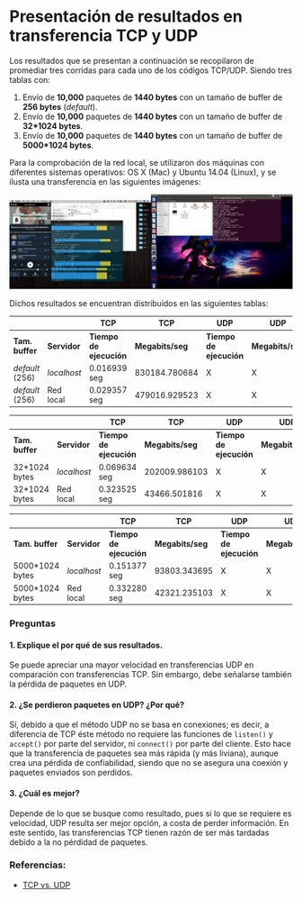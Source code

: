 # Presentación de resultados en transferencia TCP y UDP

Los resultados que se presentan a continuación se recopilaron de promediar tres corridas para cada uno de los códigos TCP/UDP. Siendo tres tablas con:

1. Envío de **10,000** paquetes de **1440 bytes** con un tamaño de buffer de **256 bytes** (*default*).
2. Envío de **10,000** paquetes de **1440 bytes** con un tamaño de buffer de **32*1024 bytes**.
3. Envío de **10,000** paquetes de **1440 bytes** con un tamaño de buffer de **5000*1024 bytes**.

Para la comprobación de la red local, se utilizaron dos máquinas con diferentes sistemas operativos: OS X (Mac) y Ubuntu 14.04 (Linux), y se ilusta una transferencia en las siguientes imágenes:

<img src="https://raw.githubusercontent.com/RodolfoFerro/ComputerNetworks17/master/Tarea%205/server.png" width="50%"><img src="https://raw.githubusercontent.com/RodolfoFerro/ComputerNetworks17/master/Tarea%205/client.png" width="50%">

Dichos resultados se encuentran distribuidos en las siguientes tablas:

|                 |              |           TCP           |        TCP       |           UDP           |        UDP       |            UDP             |     UDP    |
| --------------- | ------------ | ----------------------- | ---------------- | ----------------------- | ---------------- | -------------------------- | ---------- |
| **Tam. buffer** | **Servidor** | **Tiempo de ejecución** | **Megabits/seg** | **Tiempo de ejecución** | **Megabits/seg** | **Paquetes perdidos (PP)** | **PP (%)** |
| *default* (256) | *localhost*  | 0.016939 seg            | 830184.780684    | X                       | X                | X                          |            |
| *default* (256) | Red local    | 0.029357 seg            | 479016.929523    | X                       | X                | X                          |            |


|                 |              |           TCP           |        TCP       |           UDP           |        UDP       |            UDP             |     UDP    |
| --------------- | ------------ | ----------------------- | ---------------- | ----------------------- | ---------------- | -------------------------- | ---------- |
| **Tam. buffer** | **Servidor** | **Tiempo de ejecución** | **Megabits/seg** | **Tiempo de ejecución** | **Megabits/seg** | **Paquetes perdidos (PP)** | **PP (%)** |
| 32*1024 bytes   | *localhost*  | 0.069634 seg            | 202009.986103    | X                       | X                | X                          |            |
| 32*1024 bytes   | Red local    | 0.323525 seg            | 43466.501816     | X                       | X                | X                          |            |


|                 |              |           TCP           |        TCP       |           UDP           |        UDP       |            UDP             |     UDP    |
| --------------- | ------------ | ----------------------- | ---------------- | ----------------------- | ---------------- | -------------------------- | ---------- |
| **Tam. buffer** | **Servidor** | **Tiempo de ejecución** | **Megabits/seg** | **Tiempo de ejecución** | **Megabits/seg** | **Paquetes perdidos (PP)** | **PP (%)** |
| 5000*1024 bytes | *localhost*  | 0.151377 seg            | 93803.343695     | X                       | X                | X                          |            |
| 5000*1024 bytes | Red local    | 0.332280 seg            | 42321.235103     | X                       | X                | X                          |            |


### Preguntas

#### 1. Explique el por qué de sus resultados.
Se puede apreciar una mayor velocidad en transferencias UDP en comparación con transferencias TCP. Sin embargo, debe señalarse también la pérdida de paquetes en UDP.

#### 2. ¿Se perdieron paquetes en UDP? ¿Por qué?
Sí, debido a que el método UDP no se basa en conexiones; es decir, a diferencia de TCP éste método no requiere las funciones de `listen()` y `accept()` por parte del servidor, ni `connect()` por parte del cliente. Esto hace que la transferencia de paquetes sea más rápida (y más liviana), aunque crea una pérdida de confiabilidad, siendo que no se asegura una coexión y paquetes enviados son perdidos.

#### 3. ¿Cuál es mejor?
Depende de lo que se busque como resultado, pues si lo que se requiere es velocidad, UDP resulta ser mejor opción, a costa de perder información. En este sentido, las transferencias TCP tienen razón de ser más tardadas debido a la no pérdidad de paquetes.


### Referencias:
* [TCP vs. UDP](https://es.diffen.com/tecnologia/TCP-vs-UDP)
